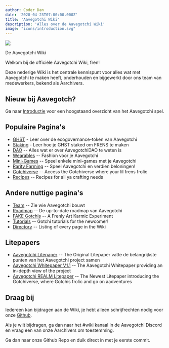 ```yaml
---
author: Coder Dan
date: '2020-04-23T07:00:00.000Z'
title: 'Aavegotchi Wiki'
description: 'Alles over de Aavegotchi Wiki'
image: "icons/introduction.svg"
---
```


<div class="headerImageContainer">
<img class="headerImage" src="/icons/introduction.svg">
<p class="headerImageText">De Aavegotchi Wiki</p>
</div>

Welkom bij de officiële Aavegotchi Wiki, fren!

Deze nederige Wiki is het centrale kennispunt voor alles wat met Aavegotchi te maken heeft, onderhouden en bijgewerkt door ons team van medewerkers, bekend als Aarchivers.

## Nieuw bij Aavegotch?

Ga naar [Introductie](/introduction) voor een hoogstaand overzicht van het Aavegotchi spel.

## Populaire Pagina's
* [GHST](/ghst) - Leer over de ecogovernance-token van Aavegotchi
* [Staking](/staking) - Leer hoe je GHST staked om FRENS te maken
* [DAO](/dao) -- Alles wat er over AavegotchiDAO te weten is
* [Wearables](/wearables) -- Fashion voor je Aavegotchi
* [Mini-Games](/minigames) -- Speel enkele mini-games met je Aavegotchi
* [Rarity Farming](/rarity-farming) -- Speel Aavegotchi en verdien beloningen!
* [Gotchiverse](/gotchiverse) -- Access the Gotchiverse where your lil frens frolic
* [Recipes](/recipes) -- Recipes for all ya crafting needs

## Andere nuttige pagina's

* [Team](/team) -- Zie wie Aavegotchi bouwt
* [Roadmap](/roadmap) -- De up-to-date roadmap van Aavegotchi
* [FAKE Gotchis](https://www.fakegotchis.com/) -- A Frenly Art Karmic Experiment
* [Tutorials](/tutorials) -- Gotchi tutorials for the newcomer!
* [Directory](/directory) -- Listing of every page in the Wiki

## Litepapers

* [Aavegotchi Litepaper](https://docs.google.com/document/d/1aTijRP1Rd_Z8iu6IISWCct7TWRdzK3x-lfrucgM_7Cg/edit#heading=h.el8lgo9q7kkr) -- The Original Litepaper vatte de belangrijkste punten van het Aavegotchi project samen
* [Aavegotchi Whitepaper V1.1](https://docs.google.com/document/d/186zOapKeHNNJ9y8LIByQQ64rs0eJUlEF/) -- The Aavegotchi Whitepaper providing an in-depth view of the project
* [Aavegotchi REALM Litepaper](https://docs.google.com/document/d/1hUHF29F3_tByWd8ezSphYEE0gPJYg3K5CN1K-X3_WK8/edit) -- The Newest Litepaper introducing the Gotchiverse, where Gotchis frolic and go on aadventures

## Draag bij

Iedereen kan bijdragen aan de Wiki, je hebt alleen schrijfrechten nodig voor onze [Github](https://github.com/aavegotchi/aavegotchi-wiki).

Als je wilt bijdragen, ga dan naar het #wiki kanaal in de Aavegotchi Discord en vraag een van onze Aarchivers om toestemming.

Ga dan naar onze Github Repo en duik direct in met je eerste commit. 